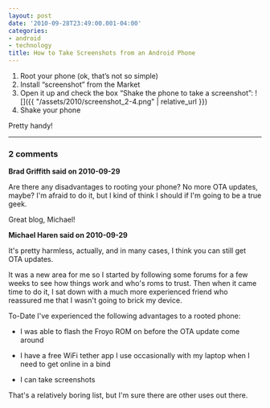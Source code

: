 ```yaml
---
layout: post
date: '2010-09-28T23:49:00.001-04:00'
categories:
- android
- technology
title: How to Take Screenshots from an Android Phone
---
```


1. Root your phone (ok, that’s not so simple) 
2. Install “screenshot” from the Market 
3. Open it up and check the box “Shake the phone to take a screenshot”: ![]({{ "/assets/2010/screenshot_2-4.png" | relative_url }})
4. Shake your phone

Pretty handy!

---

### 2 comments

**Brad Griffith said on 2010-09-29**

Are there any disadvantages to rooting your phone?  No more OTA updates, maybe?  I'm afraid to do it, but I kind of think I should if I'm going to be a true geek.

Great blog, Michael!

**Michael Haren said on 2010-09-29**

It's pretty harmless, actually, and in many cases, I think you can still get OTA updates. 

It was a new area for me so I started by following some forums for a few weeks to see how things work and who's roms to trust. Then when it came time to do it, I sat down with a much more experienced friend who reassured me that I wasn't going to brick my device.

To-Date I've experienced the following advantages to a rooted phone:

- I was able to flash the Froyo ROM on before the OTA update come around

- I have a free WiFi tether app I use occasionally with my laptop when I need to get online in a bind

- I can take screenshots

That's a relatively boring list, but I'm sure there are other uses out there.

